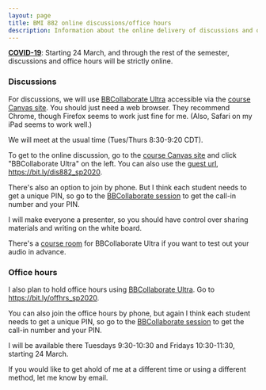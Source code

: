 ```yaml
---
layout: page
title: BMI 882 online discussions/office hours
description: Information about the online delivery of discussions and office hours for BMI 882 (Biomedical data science scholarly literature 2)
---
```


**[COVID-19](https://covid19.wisc.edu)**: Starting 24 March, and through the rest of the semester,
discussions and office hours will be strictly online.

### Discussions

For discussions, we will use [BBCollaborate
Ultra](https://it.wisc.edu/services/web-conferencing/) accessible via
the [course Canvas site](https://canvas.wisc.edu/courses/190668).
You should just need a web browser. They recommend Chrome, though
Firefox seems to work just fine for me. (Also, Safari on my iPad seems
to work well.)

We will meet at the usual time (Tues/Thurs 8:30-9:20 CDT).

To get to the online discussion, go to the
[course Canvas site](https://canvas.wisc.edu/courses/190668) and click
"BBCollaborate Ultra" on the left. You can also use the [guest
url](https://bit.ly/dis882_sp2020), <https://bit.ly/dis882_sp2020>.

There's also an option to join by phone. But I think
each student needs to get a unique PIN, so go to the [BBCollaborate
session](https://bit.ly/dis882_sp2020) to get the call-in number and
your PIN.

I will make everyone a presenter, so you should have control
over sharing materials and writing on the white board.

There's a [course
room](https://us.bbcollab.com/guest/9d61ef5828044f0cb834498ca8835fa9)
for BBCollaborate Ultra if you want to test out your audio in advance.


### Office hours

I also plan to hold office hours using [BBCollaborate
Ultra](https://it.wisc.edu/services/web-conferencing/).
Go to <https://bit.ly/offhrs_sp2020>.

You can also join the office hours by phone, but again I think each
student needs to get a unique PIN, so go to the [BBCollaborate
session](https://bit.ly/offhrs_sp2020) to get the call-in number and
your PIN.

I will be available there Tuesdays 9:30-10:30 and Fridays 10:30-11:30,
starting 24 March.

If you would like to get ahold of me at a different time or using a
different method, let me know by email.
